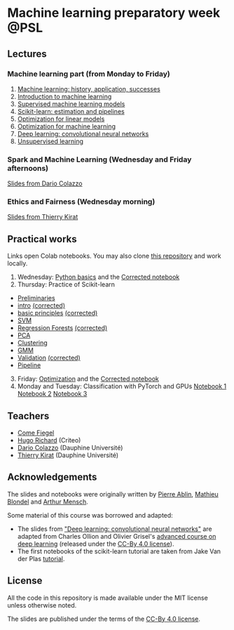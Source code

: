 # Machine learning preparatory week @PSL

## Lectures
### Machine learning part (from Monday to Friday)

  1. [Machine learning: history, application, successes](https://data-psl.github.io/lectures2023/slides/01_machine_learning_successes)
  2. [Introduction to machine learning](https://data-psl.github.io/lectures2023/slides/02_intro_to_machine_learning)
  3. [Supervised machine learning models](https://data-psl.github.io/lectures2023/slides/03_machine_learning_models/)
  4. [Scikit-learn: estimation and pipelines](https://data-psl.github.io/lectures2023/slides/04_scikit_learn/)
  5. [Optimization for linear models](https://data-psl.github.io/lectures2023/slides/05_optimization_linear_models/)
  6. [Optimization for machine learning](https://data-psl.github.io/lectures2023/slides/06_optimization_general/)
  7. [Deep learning: convolutional neural networks](https://data-psl.github.io/lectures2023/slides/07_deep_learning/)
  8. [Unsupervised learning](https://data-psl.github.io/lectures2023/slides/08_unsupervised_learning/)

### Spark and Machine Learning (Wednesday and Friday afternoons)
[Slides from Dario Colazzo](https://data-psl.github.io/lectures2023/slides/psl-pw2021-colazzo.pdf)

### Ethics and Fairness (Wednesday morning)
[Slides from Thierry Kirat](https://data-psl.github.io/lectures2023/slides/psl-pw2023-kirat.pdf)



## Practical works

Links open Colab notebooks. You may also clone [this repository](https://github.com/data-psl/lectures2023) and work locally.

 1. Wednesday: [Python basics](https://colab.research.google.com/github/data-psl/lectures2023/blob/master/notebooks/01_python_basics.ipynb) and the [Corrected notebook](https://colab.research.google.com/github/data-psl/lectures2023/blob/master/notebooks/01_python_basics_corrected.ipynb)
 2. Thursday: Practice of Scikit-learn 

 - [Preliminaries](https://colab.research.google.com/github/data-psl/lectures2023/blob/main/notebooks/02_sklearn/01-Preliminaries.ipynb)
 - [intro](https://colab.research.google.com/github/data-psl/lectures2023/blob/main/notebooks/02_sklearn/02.1-Machine-Learning-Intro.ipynb) [(corrected)](https://colab.research.google.com/github/data-psl/lectures2023/blob/main/notebooks/02_sklearn/02.1-Machine-Learning-Intro_corrected.ipynb)
 - [basic principles](https://colab.research.google.com/github/data-psl/lectures2023/blob/main/notebooks/02_sklearn/02.2-Basic-Principles.ipynb)   [(corrected)](https://colab.research.google.com/github/data-psl/lectures2023/blob/main/notebooks/02_sklearn/02.2-Basic-Principles_corrected.ipynb)
 - [SVM](https://colab.research.google.com/github/data-psl/lectures2023/blob/main/notebooks/02_sklearn/03.1-Classification-SVMs.ipynb)  
 - [Regression Forests](https://colab.research.google.com/github/data-psl/lectures2023/blob/main/notebooks/02_sklearn/03.2-Regression-Forests.ipynb)  [(corrected)](https://colab.research.google.com/github/data-psl/lectures2023/blob/main/notebooks/02_sklearn/03.2-Regression-Forests_corrected.ipynb)
 - [PCA](https://colab.research.google.com/github/data-psl/lectures2023/blob/main/notebooks/02_sklearn/04.1-Dimensionality-PCA.ipynb)
 - [Clustering](https://colab.research.google.com/github/data-psl/lectures2023/blob/main/notebooks/02_sklearn/04.2-Clustering-KMeans.ipynb) 
 - [GMM](https://colab.research.google.com/github/data-psl/lectures2023/blob/main/notebooks/02_sklearn/04.3-Density-GMM.ipynb) 
 - [Validation](https://colab.research.google.com/github/data-psl/lectures2023/blob/main/notebooks/02_sklearn/05-Validation.ipynb)  [(corrected)](https://colab.research.google.com/github/data-psl/lectures2023/blob/main/notebooks/02_sklearn/05-Validation_corrected.ipynb)
 - [Pipeline](https://colab.research.google.com/github/data-psl/lectures2023/blob/main/notebooks/02_sklearn/06-Pipeline.ipynb) 

 3. Friday: [Optimization](https://colab.research.google.com/github/data-psl/lectures2023/blob/master/notebooks/03_optimization.ipynb) and the [Corrected notebook](https://colab.research.google.com/github/data-psl/lectures2023/blob/master/notebooks/03_optimization_corrected.ipynb)
 4. Monday and Tuesday: Classification with PyTorch and GPUs [Notebook 1](https://colab.research.google.com/github/data-psl/lectures2023/blob/main/notebooks/04_pytorch/01_introduction_to_pytorch.ipynb) [Notebook 2](https://colab.research.google.com/github/data-psl/lectures2023/blob/main/notebooks/04_pytorch/02_simple_neural_network.ipynb) [Notebook 3](https://colab.research.google.com/github/data-psl/lectures2023/blob/main/notebooks/04_pytorch/03_convolutional_neural_network_mnist.ipynb)

## Teachers

 * [Come Fiegel](ENSAE)
 * [Hugo Richard](https://hugorichard.github.io/) (Criteo)
 * [Dario Colazzo](https://www.lamsade.dauphine.fr/~colazzo/) (Dauphine Université)
 * [Thierry Kirat](https://irisso.dauphine.fr/membres/detail-cv.html?tx_sngprofiles_displayprofiles%5Bprofile%5D=2548&tx_sngprofiles_displayprofiles%5Baction%5D=show&tx_sngprofiles_displayprofiles%5Bcontroller%5D=Profile&cHash=172591dfb873872cfb5df5536a3e51cc) (Dauphine Université)

## Acknowledgements

The slides and notebooks were originally written by [Pierre Ablin](https://pierreablin.com/), [Mathieu Blondel](https://mblondel.org/) and [Arthur Mensch](http://www.amensch.fr/).

Some material of this course was borrowed and adapted:
  * The slides from ["Deep learning: convolutional neural networks"](https://data-psl.github.io/lectures2023/slides/07_deep_learning/) are adapted from
  Charles Ollion and Olivier Grisel's [advanced course on deep learning](!https://github.com/m2dsupsdlclass/lectures-labs) (released under the
  [CC-By 4.0 license](https://creativecommons.org/licenses/by/4.0/legalcode)).
  * The first notebooks of the scikit-learn tutorial are taken from Jake Van der Plas [tutorial](https://github.com/jakevdp/sklearn_tutorial).

## License
All the code in this repository is made available under the MIT license unless otherwise noted.

The slides are published under the terms of the [CC-By 4.0 license](https://creativecommons.org/licenses/by/4.0/legalcode).

